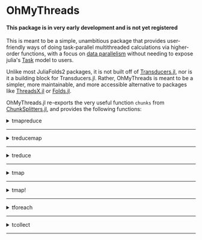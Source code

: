 # OhMyThreads

#### This package is in very early development and is not yet registered

This is meant to be a simple, unambitious package that provides user-friendly ways of doing task-parallel
multithreaded calculations via higher-order functions, with a focus on
[data parallelism](https://en.wikipedia.org/wiki/Data_parallelism) without needing to expose julia's
[Task](https://docs.julialang.org/en/v1/base/parallel/) model to users.

Unlike most JuliaFolds2 packages, it is not built off of
[Transducers.jl](https://github.com/JuliaFolds2/Transducers.jl), nor is it a building block for Transducers.jl.
Rather, OhMyThreads is meant to be a simpler, more maintainable, and more accessible alternative to packages
like [ThreadsX.jl](https://github.com/tkf/ThreadsX.jl) or [Folds.jl](https://github.com/JuliaFolds2/Folds.jl).

OhMyThreads.jl re-exports the very useful function `chunks` from
[ChunkSplitters.jl](https://github.com/JuliaFolds2/ChunkSplitters.jl), and provides the following functions:

<details><summary> tmapreduce </summary>
<p>

```
tmapreduce(f, op, A::AbstractArray...;
           [init],
           nchunks::Int = nthreads(),
           split::Symbol = :batch,
           schedule::Symbol =:dynamic,
           outputtype::Type = Any)
```

A multithreaded function like `Base.mapreduce`. Perform a reduction over `A`, applying a single-argument function `f` to each element, and then combining them with the two-argument function `op`. `op` **must** be an [associative](https://en.wikipedia.org/wiki/Associative_property) function, in the sense that `op(a, op(b, c)) ≈ op(op(a, b), c)`. If `op` is not (approximately) associative, you will get undefined results.

For a very well known example of `mapreduce`, `sum(f, A)` is equivalent to `mapreduce(f, +, A)`. Doing

```
 tmapreduce(√, +, [1, 2, 3, 4, 5])
```

is the parallelized version of

```
 (√1 + √2) + (√3 + √4) + √5
```

This data is divided into chunks to be worked on in parallel using [ChunkSplitters.jl](https://github.com/JuliaFolds2/ChunkSplitters.jl).

## Keyword arguments:

  * `init` optional keyword argument forwarded to `mapreduce` for the sequential parts of the calculation.
  * `nchunks::Int` (default `nthreads()`) is passed to `ChunkSplitters.chunks` to inform it how many pieces of data should be worked on in parallel. Greater `nchunks` typically helps with [load balancing](https://en.wikipedia.org/wiki/Load_balancing_(computing)), but at the expense of creating more overhead.
  * `split::Symbol` (default `:batch`) is passed to `ChunkSplitters.chunks` to inform it if the data chunks to be worked on should be contiguous (:batch) or shuffled (:scatter). If `scatter` is chosen, then your reducing operator `op` **must** be [commutative](https://en.wikipedia.org/wiki/Commutative_property) in addition to being associative, or you could get incorrect results!
  * `schedule::Symbol` either `:dynamic` or `:static` (default `:dynamic`), determines how the parallel portions of the calculation are scheduled. `:dynamic` scheduling is generally preferred since it is more flexible and better at load balancing, but `:static` scheduling can sometimes be more performant when the time it takes to complete a step of the calculation is highly uniform, and no other parallel functions are running at the same time.
  * `outputtype::Type` (default `Any`) will work as the asserted output type of parallel calculations. This is typically only

needed if you are using a `:static` schedule, since the `:dynamic` schedule is uses [StableTasks.jl](https://github.com/MasonProtter/StableTasks.jl), but if you experience problems with type stability, you may be able to recover it with the `outputtype` keyword argument.


</details>
</p>

____________________________

<details><summary> treducemap </summary>
<p>

```
treducemap(op, f, A::AbstractArray...;
           [init],
           nchunks::Int = nthreads(),
           split::Symbol = :batch,
           schedule::Symbol =:dynamic,
           outputtype::Type = Any)
```

Like `tmapreduce` except the order of the `f` and `op` arguments are switched. This is sometimes convenient with `do`-block notation. Perform a reduction over `A`, applying a single-argument function `f` to each element, and then combining them with the two-argument function `op`. `op` **must** be an [associative](https://en.wikipedia.org/wiki/Associative_property) function, in the sense that `op(a, op(b, c)) ≈ op(op(a, b), c)`. If `op` is not (approximately) associative, you will get undefined results.

For a very well known example of `mapreduce`, `sum(f, A)` is equivalent to `mapreduce(f, +, A)`. Doing

```
 treducemap(+, √, [1, 2, 3, 4, 5])
```

is the parallelized version of

```
 (√1 + √2) + (√3 + √4) + √5
```

This data is divided into chunks to be worked on in parallel using [ChunkSplitters.jl](https://github.com/JuliaFolds2/ChunkSplitters.jl).

## Keyword arguments:

  * `init` optional keyword argument forwarded to `mapreduce` for the sequential parts of the calculation.
  * `nchunks::Int` (default `nthreads()`) is passed to `ChunkSplitters.chunks` to inform it how many pieces of data should be worked on in parallel. Greater `nchunks` typically helps with [load balancing](https://en.wikipedia.org/wiki/Load_balancing_(computing)), but at the expense of creating more overhead.
  * `split::Symbol` (default `:batch`) is passed to `ChunkSplitters.chunks` to inform it if the data chunks to be worked on should be contiguous (:batch) or shuffled (:scatter). If `scatter` is chosen, then your reducing operator `op` **must** be [commutative](https://en.wikipedia.org/wiki/Commutative_property) in addition to being associative, or you could get incorrect results!
  * `schedule::Symbol` either `:dynamic` or `:static` (default `:dynamic`), determines how the parallel portions of the calculation are scheduled. `:dynamic` scheduling should be preferred since it is more flexible and better at load balancing, and more likely to be type stable. However, `:static` scheduling can sometimes be more performant when the time it takes to complete a step of the calculation is highly uniform, and no other parallel functions are running at the same time.
  * `outputtype::Type` (default `Any`) will work as the asserted output type of parallel calculations. This is typically only

needed if you are using a `:static` schedule, since the `:dynamic` schedule is uses [StableTasks.jl](https://github.com/MasonProtter/StableTasks.jl), but if you experience problems with type stability, you may be able to recover it with the `outputtype` keyword argument.


</details>
</p>

____________________________

<details><summary> treduce </summary>
<p>

```
treduce(op, A::AbstractArray...;
        [init],
        nchunks::Int = nthreads(),
        split::Symbol = :batch,
        schedule::Symbol =:dynamic,
        outputtype::Type = Any)
```

Like `tmapreduce` except the order of the `f` and `op` arguments are switched. Perform a reduction over `A`, applying a single-argument function `f` to each element, and then combining them with the two-argument function `op`. `op` **must** be an [associative](https://en.wikipedia.org/wiki/Associative_property) function, in the sense that `op(a, op(b, c)) ≈ op(op(a, b), c)`. If `op` is not (approximately) associative, you will get undefined results.

For a very well known example of `reduce`, `sum(A)` is equivalent to `reduce(+, A)`. Doing

```
 treduce(+, [1, 2, 3, 4, 5])
```

is the parallelized version of

```
 (1 + 2) + (3 + 4) + 5
```

This data is divided into chunks to be worked on in parallel using [ChunkSplitters.jl](https://github.com/JuliaFolds2/ChunkSplitters.jl).

## Keyword arguments:

  * `init` optional keyword argument forwarded to `mapreduce` for the sequential parts of the calculation.
  * `nchunks::Int` (default `nthreads()`) is passed to `ChunkSplitters.chunks` to inform it how many pieces of data should be worked on in parallel. Greater `nchunks` typically helps with [load balancing](https://en.wikipedia.org/wiki/Load_balancing_(computing)), but at the expense of creating more overhead.
  * `split::Symbol` (default `:batch`) is passed to `ChunkSplitters.chunks` to inform it if the data chunks to be worked on should be contiguous (:batch) or shuffled (:scatter). If `scatter` is chosen, then your reducing operator `op` **must** be [commutative](https://en.wikipedia.org/wiki/Commutative_property) in addition to being associative, or you could get incorrect results!
  * `schedule::Symbol` either `:dynamic` or `:static` (default `:dynamic`), determines how the parallel portions of the calculation are scheduled. `:dynamic` scheduling is generally preferred since it is more flexible and better at load balancing, but `:static` scheduling can sometimes be more performant when the time it takes to complete a step of the calculation is highly uniform, and no other parallel functions are running at the same time.
  * `outputtype::Type` (default `Any`) will work as the asserted output type of parallel calculations. This is typically only

needed if you are using a `:static` schedule, since the `:dynamic` schedule is uses [StableTasks.jl](https://github.com/MasonProtter/StableTasks.jl), but if you experience problems with type stability, you may be able to recover it with the `outputtype` keyword argument.


</details>
</p>

____________________________

<details><summary> tmap </summary>
<p>

```
tmap(f, [OutputElementType], A::AbstractArray...; 
     nchunks::Int = nthreads(),
     split::Symbol = :batch,
     schedule::Symbol =:dynamic)
```

A multithreaded function like `Base.map`. Create a new container `similar` to `A` whose `i`th element is equal to `f(A[i])`. This container is filled in parallel on multiple tasks. The optional argument `OutputElementType` will select a specific element type for the returned container, and will generally incur fewer allocations than the version where `OutputElementType` is not specified.

## Keyword arguments:

  * `nchunks::Int` (default `nthreads()`) is passed to `ChunkSplitters.chunks` to inform it how many pieces of data should be worked on in parallel. Greater `nchunks` typically helps with [load balancing](https://en.wikipedia.org/wiki/Load_balancing_(computing)), but at the expense of creating more overhead.
  * `split::Symbol` (default `:batch`) is passed to `ChunkSplitters.chunks` to inform it if the data chunks to be worked on should be contiguous (:batch) or shuffled (:scatter). If `scatter` is chosen, then your reducing operator `op` **must** be [commutative](https://en.wikipedia.org/wiki/Commutative_property) in addition to being associative, or you could get incorrect results!
  * `schedule::Symbol` either `:dynamic` or `:static` (default `:dynamic`), determines how the parallel portions of the calculation are scheduled. `:dynamic` scheduling is generally preferred since it is more flexible and better at load balancing, but `:static` scheduling can sometimes be more performant when the time it takes to complete a step of the calculation is highly uniform, and no other parallel functions are running at the same time.


</details>
</p>

____________________________

<details><summary> tmap! </summary>
<p>

```
tmap!(f, out, A::AbstractArray...;
      nchunks::Int = nthreads(),
      split::Symbol = :batch,
      schedule::Symbol =:dynamic)
```

A multithreaded function like `Base.map!`. In parallel on multiple tasks, this function assigns each element of `out[i] = f(A[i])` for each index `i` of `A` and `out`.

## Keyword arguments:

  * `nchunks::Int` (default `nthreads()`) is passed to `ChunkSplitters.chunks` to inform it how many pieces of data should be worked on in parallel. Greater `nchunks` typically helps with [load balancing](https://en.wikipedia.org/wiki/Load_balancing_(computing)), but at the expense of creating more overhead.
  * `split::Symbol` (default `:batch`) is passed to `ChunkSplitters.chunks` to inform it if the data chunks to be worked on should be contiguous (:batch) or shuffled (:scatter). If `scatter` is chosen, then your reducing operator `op` **must** be [commutative](https://en.wikipedia.org/wiki/Commutative_property) in addition to being associative, or you could get incorrect results!
  * `schedule::Symbol` either `:dynamic` or `:static` (default `:dynamic`), determines how the parallel portions of the calculation are scheduled. `:dynamic` scheduling is generally preferred since it is more flexible and better at load balancing, but `:static` scheduling can sometimes be more performant when the time it takes to complete a step of the calculation is highly uniform, and no other parallel functions are running at the same time.


</details>
</p>

____________________________

<details><summary> tforeach </summary>
<p>

```
tforeach(f, A::AbstractArray...;
         nchunks::Int = nthreads(),
         split::Symbol = :batch,
         schedule::Symbol =:dynamic) :: Nothing
```

A multithreaded function like `Base.foreach`. Apply `f` to each element of `A` on multiple parallel tasks, and return `nothing`, i.e. it is the parallel equivalent of

```
for x in A
    f(x)
end
```

## Keyword arguments:

  * `nchunks::Int` (default `nthreads()`) is passed to `ChunkSplitters.chunks` to inform it how many pieces of data should be worked on in parallel. Greater `nchunks` typically helps with [load balancing](https://en.wikipedia.org/wiki/Load_balancing_(computing)), but at the expense of creating more overhead.
  * `split::Symbol` (default `:batch`) is passed to `ChunkSplitters.chunks` to inform it if the data chunks to be worked on should be contiguous (:batch) or shuffled (:scatter). If `scatter` is chosen, then your reducing operator `op` **must** be [commutative](https://en.wikipedia.org/wiki/Commutative_property) in addition to being associative, or you could get incorrect results!
  * `schedule::Symbol` either `:dynamic` or `:static` (default `:dynamic`), determines how the parallel portions of the calculation are scheduled. `:dynamic` scheduling is generally preferred since it is more flexible and better at load balancing, but `:static` scheduling can sometimes be more performant when the time it takes to complete a step of the calculation is highly uniform, and no other parallel functions are running at the same time.


</details>
</p>

____________________________

<details><summary> tcollect </summary>
<p>

```
tcollect([OutputElementType], gen::Union{AbstractArray, Generator{<:AbstractArray}};
         nchunks::Int = nthreads(),
         schedule::Symbol =:dynamic)
```

A multithreaded function like `Base.collect`. Essentially just calls `tmap` on the generator function and inputs. The optional argument `OutputElementType` will select a specific element type for the returned container, and will generally incur fewer allocations than the version where `OutputElementType` is not specified.

## Keyword arguments:

  * `nchunks::Int` (default `nthreads()`) is passed to `ChunkSplitters.chunks` to inform it how many pieces of data should be worked on in parallel. Greater `nchunks` typically helps with [load balancing](https://en.wikipedia.org/wiki/Load_balancing_(computing)), but at the expense of creating more overhead.
  * `schedule::Symbol` either `:dynamic` or `:static` (default `:dynamic`), determines how the parallel portions of the calculation are scheduled. `:dynamic` scheduling is generally preferred since it is more flexible and better at load balancing, but `:static` scheduling can sometimes be more performant when the time it takes to complete a step of the calculation is highly uniform, and no other parallel functions are running at the same time.


</details>
</p>

____________________________

